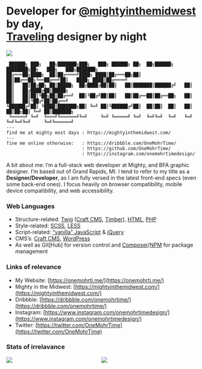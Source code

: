 # Developer for [@mightyinthemidwest](https://github.com/mightyinthemidwest/) by day,<br/>[Traveling](https://onemohrti.me/travel/) designer by night

![](https://komarev.com/ghpvc/?username=onemohrtime&color=ffc300)

```
 ██████╗ ███╗   ██╗███████╗███╗   ███╗ ██████╗ ██╗  ██╗██████╗ ████████╗██╗   ███╗   ███╗███████╗
██╔═══██╗████╗  ██║██╔════╝████╗ ████║██╔═══██╗██║  ██║██╔══██╗╚══██╔══╝██║   ████╗ ████║██╔════╝
██║   ██║██╔██╗ ██║█████╗  ██╔████╔██║██║   ██║███████║██████╔╝   ██║   ██║   ██╔████╔██║█████╗
██║   ██║██║╚██╗██║██╔══╝  ██║╚██╔╝██║██║   ██║██╔══██║██╔══██╗   ██║   ██║   ██║╚██╔╝██║██╔══╝
╚██████╔╝██║ ╚████║███████╗██║ ╚═╝ ██║╚██████╔╝██║  ██║██║  ██║   ██║   ██║██╗██║ ╚═╝ ██║███████╗
 ╚═════╝ ╚═╝  ╚═══╝╚══════╝╚═╝     ╚═╝ ╚═════╝ ╚═╝  ╚═╝╚═╝  ╚═╝   ╚═╝   ╚═╝╚═╝╚═╝     ╚═╝╚══════╝
---
find me at mighty most days : https://mightyinthemidwest.com/
---
fine me online otherwise:   : https://dribbble.com/OneMohrTime/
                            : https://github.com/OneMohrTime/
                            : https://instagram.com/onemohrtimedesign/
```

A bit about me: I’m a full-stack web developer at Mighty, and BFA graphic designer. I’m based out of Grand Rapids, MI. I tend to refer to my title as a **Designer/Developer**, as I am fully versed in the latest front-end specs (even some back-end ones). I focus heavily on browser compatibility, mobile device compatibility, and web accessibility.

### Web Languages

- Structure-related: [Twig](https://twig.symfony.com/) ([Craft CMS](https://craftcms.com/), [Timber](https://upstatement.com/timber/)), [HTML](https://html.spec.whatwg.org/), [PHP](https://www.php.net/)
- Style-related: [SCSS](https://sass-lang.com/), [LESS](https://lesscss.org/)
- Script-related: [“vanilla” JavaScript](https://www.javascript.com/) & [jQuery](https://jquery.com/)
- CMS’s: [Craft CMS](https://craftcms.com/), [WordPress](https://wordpress.org/)
- As well as Git[Hub] for version control and [Composer](https://getcomposer.org/)/[NPM](https://www.npmjs.com/) for package management

### Links of relevance

- My Website: [https://onemohrti.me/](https://onemohrti.me/)
- Mighty in the Midwest: [https://mightyinthemidwest.com/](https://mightyinthemidwest.com/)
- Dribbble: [https://dribbble.com/onemohrtime/](https://dribbble.com/onemohrtime/)
- Instagram: [https://www.instagram.com/onemohrtimedesign/](https://www.instagram.com/onemohrtimedesign/)
- Twitter: [https://twitter.com/OneMohrTime](https://twitter.com/OneMohrTime)

### Stats of irrelavance

<div style="width: 100%;">
   <a href="https://github.com/anuraghazra/github-readme-stats" style="display: block; width: 50%; float: left;">
       <img align="top" src="https://github-readme-stats.vercel.app/api?username=onemohrtime&hide=stars&count_private=true&show_icons=true" />
   </a>
   <a href="https://github.com/anuraghazra/convoychat" style="display: block; width: 50%; float: right;">
       <img align="top" src="https://github-readme-stats.vercel.app/api/top-langs/?username=onemohrtime&layout=compact&hide=vue,php" />
   </a>
</div>
